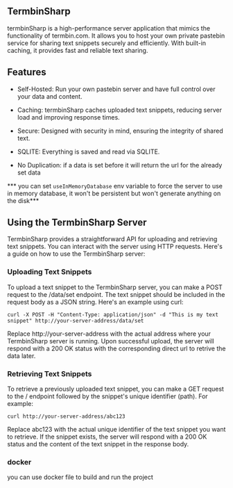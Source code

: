  
## TermbinSharp
termbinSharp is a high-performance server application that mimics the functionality of termbin.com. It allows you to host your own private pastebin service for sharing text snippets securely and efficiently. With built-in caching, it provides fast and reliable text sharing.

## Features
* Self-Hosted: Run your own pastebin server and have full control over your data and content.

* Caching: termbinSharp caches uploaded text snippets, reducing server load and improving response times.

* Secure: Designed with security in mind, ensuring the integrity of shared text.
  
* SQLITE: Everything is saved and read via SQLITE.

* No Duplication: if a data is set before it will return the url for the already set data


*** you can set `useInMemoryDatabase` env variable to force the server to use in memory database, it won't be persistent but won't generate anything on the disk***

## Using the TermbinSharp Server
TermbinSharp provides a straightforward API for uploading and retrieving text snippets. You can interact with the server using HTTP requests. Here's a guide on how to use the TermbinSharp server:

### Uploading Text Snippets
To upload a text snippet to the TermbinSharp server, you can make a POST request to the /data/set endpoint. The text snippet should be included in the request body as a JSON string. Here's an example using curl:

```
curl -X POST -H "Content-Type: application/json" -d "This is my text snippet" http://your-server-address/data/set
```
Replace http://your-server-address with the actual address where your TermbinSharp server is running. Upon successful upload, the server will respond with a 200 OK status with the corresponding direct url to retrive the data later.

### Retrieving Text Snippets
To retrieve a previously uploaded text snippet, you can make a GET request to the / endpoint followed by the snippet's unique identifier (path). For example:

```
curl http://your-server-address/abc123
```
Replace abc123 with the actual unique identifier of the text snippet you want to retrieve. If the snippet exists, the server will respond with a 200 OK status and the content of the text snippet in the response body.

### docker
you can use docker file to build and run the project

